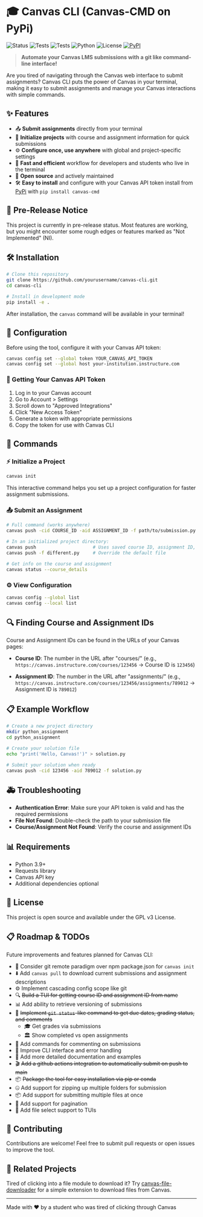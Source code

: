 # 🎓 Canvas CLI (Canvas-CMD on PyPi)

![Status](https://img.shields.io/badge/Status-Pre--Release-yellow?style=for-the-badge&logo=github)
![Tests](https://img.shields.io/github/actions/workflow/status/PhantomOffKanagawa/canvas-cli/run-tests.yml?style=for-the-badge&branch=main&label=Main&logo=pytest)
![Tests](https://img.shields.io/github/actions/workflow/status/PhantomOffKanagawa/canvas-cli/run-tests.yml?style=for-the-badge&logo=pytest)
![Python](https://img.shields.io/badge/Python-3.6+-blue?style=for-the-badge&logo=python)
![License](https://img.shields.io/badge/License-GPLv3-green?style=for-the-badge)
[![PyPI](https://img.shields.io/pypi/v/canvas-cmd?style=for-the-badge&logo=pypi)](https://pypi.org/project/canvas-cmd/)

> **Automate your Canvas LMS submissions with a git like command-line interface!**

Are you tired of navigating through the Canvas web interface to submit assignments? Canvas CLI puts the power of Canvas in your terminal, making it easy to submit assignments and manage your Canvas interactions with simple commands.

## ✨ Features

- 📤 **Submit assignments** directly from your terminal
- 🔄 **Initialize projects** with course and assignment information for quick submissions
- ⚙️ **Configure once, use anywhere** with global and project-specific settings
- 🚀 **Fast and efficient** workflow for developers and students who live in the terminal
- 📜 **Open source** and actively maintained
- 🛠️ **Easy to install** and configure with your Canvas API token install from [PyPi](https://pypi.org/project/canvas-cmd/) with `pip install canvas-cmd`

## 🚨 Pre-Release Notice

This project is currently in pre-release status. Most features are working, but you might encounter some rough edges or features marked as "Not Implemented" (NI).

## 🛠️ Installation

```bash
# Clone this repository
git clone https://github.com/yourusername/canvas-cli.git
cd canvas-cli

# Install in development mode
pip install -e .
```

After installation, the `canvas` command will be available in your terminal!

## 🔧 Configuration

Before using the tool, configure it with your Canvas API token:

```bash
canvas config set --global token YOUR_CANVAS_API_TOKEN
canvas config set --global host your-institution.instructure.com
```

### 🔑 Getting Your Canvas API Token

1. Log in to your Canvas account
2. Go to Account > Settings
3. Scroll down to "Approved Integrations"
4. Click "New Access Token"
5. Generate a token with appropriate permissions
6. Copy the token for use with Canvas CLI

## 📝 Commands

### ⚡ Initialize a Project

```bash
canvas init
```

This interactive command helps you set up a project configuration for faster assignment submissions.

### 📤 Submit an Assignment

```bash
# Full command (works anywhere)
canvas push -cid COURSE_ID -aid ASSIGNMENT_ID -f path/to/submission.py

# In an initialized project directory:
canvas push                     # Uses saved course ID, assignment ID, and file
canvas push -f different.py     # Override the default file

# Get info on the course and assignment
canvas status --course_details
```

### ⚙️ View Configuration

```bash
canvas config --global list
canvas config --local list
```

## 🔍 Finding Course and Assignment IDs

Course and Assignment IDs can be found in the URLs of your Canvas pages:

- **Course ID**: The number in the URL after "courses/" 
  (e.g., `https://canvas.instructure.com/courses/123456` → Course ID is `123456`)
  
- **Assignment ID**: The number in the URL after "assignments/" 
  (e.g., `https://canvas.instructure.com/courses/123456/assignments/789012` → Assignment ID is `789012`)

## 📋 Example Workflow

```bash
# Create a new project directory
mkdir python_assignment
cd python_assignment

# Create your solution file
echo "print('Hello, Canvas!')" > solution.py

# Submit your solution when ready
canvas push -cid 123456 -aid 789012 -f solution.py
```

## 🚑 Troubleshooting

- **Authentication Error**: Make sure your API token is valid and has the required permissions
- **File Not Found**: Double-check the path to your submission file
- **Course/Assignment Not Found**: Verify the course and assignment IDs

## 📊 Requirements

- Python 3.9+
- Requests library
- Canvas API key
- Additional dependencies optional

## 📜 License

This project is open source and available under the GPL v3 License.

## 📋 Roadmap & TODOs

Future improvements and features planned for Canvas CLI:

- 🔄 Consider git remote paradigm over npm package.json for `canvas init`
- ⬇️ Add `canvas pull` to download current submissions and assignment descriptions
- ⚙️ Implement cascading config scope like git
- 🔍 ~~Build a TUI for getting course ID and assignment ID from name~~
- 📊 Add ability to retrieve versioning of submissions
- 📅 ~~Implement `git status`-like command to get due dates, grading status, and comments~~
    - 🎓 Get grades via submissions
    - 🏛️ Show completed vs open assignments
- 💬 Add commands for commenting on submissions
- 🎨 Improve CLI interface and error handling
- 📜 Add more detailed documentation and examples
- 🎬 ~~Add a github actions integration to automatically submit on push to main~~
- 📦 ~~Package the tool for easy installation via pip or conda~~
- 🤐 Add support for zipping up multiple folders for submission
- 📦 Add support for submitting multiple files at once
- 📃 Add support for pagination
- 📂 Add file select support to TUIs

## 🤝 Contributing

Contributions are welcome! Feel free to submit pull requests or open issues to improve the tool.

## 🔗 Related Projects

Tired of clicking into a file module to download it? Try [canvas-file-downloader](https://github.com/PhantomOffKanagawa/canvas-file-downloader) for a simple extension to download files from Canvas.

---

Made with ❤️ by a student who was tired of clicking through Canvas

